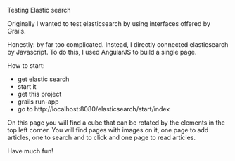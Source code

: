 Testing Elastic search

Originally I wanted to test elasticsearch by using interfaces offered by Grails.

Honestly: by far too complicated. Instead, I directly connected elasticsearch by
Javascript. To do this, I used AngularJS to build a single page.

How to start:
* get elastic search
* start it
* get this project
* grails run-app
* go to http://localhost:8080/elasticsearch/start/index

On this page you will find a cube that can be rotated by the elements in the top left corner.
You will find pages with images on it, one page to add articles, one to search and to click
and one page to read articles.

Have much fun!